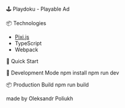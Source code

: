 🕹️ Playdoku - Playable Ad

📦 Technologies

- [Pixi.js](https://pixijs.com/)
- TypeScript
- Webpack
  
🚀 Quick Start

🔧 Development Mode
npm install
npm run dev

📦 Production Build
npm run build

made by Oleksandr Poliukh
